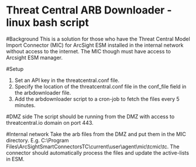 # Threat Central ARB Downloader - linux bash script

#Background
This is a solution for those who have the Threat Central Model Import Connector (MIC) for ArcSight ESM installed in the internal network without access to the internet. The MIC though must have access to Arcsight ESM manager.

#Setup
1) Set an API key in the threatcentral.conf file.
2) Specify the location of the threatcentral.conf file in the conf_file field in the arbdownloader file.
2) Add the arbdownloader script to a cron-job to fetch the files every 5 minutes.

#DMZ side
The script should be running from the DMZ with access to threatcentral.io domain on port 443.

#Internal network
Take the arb files from the DMZ and put them in the MIC directory. E.g. C:\Program Files\ArcSightSmartConnectorsTC\current\user\agent\mic\tcmic\tc.
The connector should automatically process the files and update the active-lists in ESM.